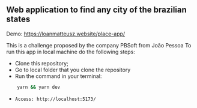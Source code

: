 ## Web application to find any city of the brazilian states

Demo: https://loanmatteusz.website/place-app/

This is a challenge proposed by the company PBSoft from João Pessoa
To run this app in local machine do the following steps:

- Clone this repository;
- Go to local folder that you clone the repository
- Run the command in your terminal:
```cmd
    yarn && yarn dev
```

- ```Access: http://localhost:5173/```
